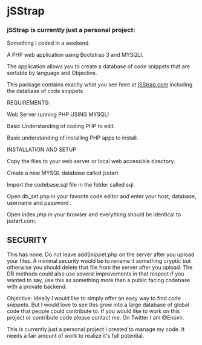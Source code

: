 # jSStrap

<h3>jSStrap is currently just a personal project:</h3>  

<p>Something I coded in a weekend.</p>  
<p>A PHP web application using Bootstrap 3 and MYSQLI.</p>    
<p>The application allows you to create a database of code snippets that are sortable by language and Objective.</p>    
<p>This package contains exactly what you see here at <a href="http://jsstrap.com">jSStrap.com</a> including the  database of code snippets.</p>    
<p>REQUIREMENTS:</p>    
<p>Web Server running PHP USING MYSQLI</p>    
<p>Basic Understanding of coding PHP to edit.</p>    
<p>Basic understanding of installing PHP apps to install.</p> 
<p></p>
<p>INSTALLATION AND SETUP</p>    
<p>Copy the files to your web server or local web accessible directory.</p>    
<p>Create a new MYSQL database called jsstart</p>    
<p>Import the codebase.sql file in the folder called sql.</p>    
<p>Open db_set.php in your favorite code editor and enter your host, database, username and password .</p>    
<p>Open index.php in your browser and everything should be identical to jsstart.com.</p>  

<h2>SECURITY</h2>

 <p>This has none. Do not leave addSnippet.php on the server after you upload your files. A minimal security would be to rename it something cryptic but otherwise you should delete that file from the server after you upload. The DB methods could also use several improvements in that respect if you wanted to say, use this as something more than a public facing codebase with a provate backend.</p>
 <p></p>
  <p>Objective: Ideally I would like to simply offer an easy way to find code snippets. But I would love to see this grow into a large database of global code that people could contribute to. If you would like to work on this project or contribute code please contact me. On Twitter I am @Enoxh. </p> 
  <p></p>
<p>This is currently just a personal project I created to manage my code. It needs a fair amount of work to realize it's full potential.</p>
